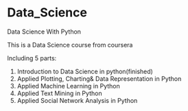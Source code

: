 # Data_Science
Data Science With Python

This is a Data Science course from coursera 

Including 5 parts:
 1) Introduction to Data Science in python(finished)
 2) Applied Plotting, Charting& Data Representation in Python
 3) Applied Machine Learning in Python
 4) Applied Text Mining in Python
 5) Applied Social Network Analysis in Python
